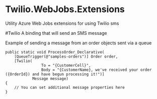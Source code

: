 # Twilio.WebJobs.Extensions
Utility Azure Web Jobs extensions for using Twilio sms

#Twilio
A binding that will send an SMS message

Example of sending a message from an order objects sent via a queue
```
public static void ProcessOrder_Declarative(
    [QueueTrigger(@"samples-orders")] Order order,
    [Twilio(
                To = "{CustomerCell}",
                Body = "{CustomerName}, we've received your order ({OrderId}) and have begun processing it!")]
            Message message)
{
    // You can set additional message properties here
}
```
